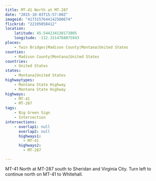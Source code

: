 ```yaml
---
title: MT-41 North at MT-287
date: "2015-10-03T15:57:00Z"
imageid: "4173157644142580674"
flickrid: "22195058412"
location:
    latitude: 45.544234130173805
    longitude: -112.3314768075943
places:
    - Twin Bridges|Madison County|Montana|United States
counties:
    - Madison County|Montana|United States
countries:
    - United States
states:
    - Montana|United States
highwaytypes:
    - Montana State Highway
    - Montana State Highway
highways:
    - MT-41
    - MT-287
tags:
    - Big Green Sign
    - Intersection
intersections:
    - overlap1: null
      overlap2: null
      highways1:
        - MT-41
      highways2:
        - MT-287

---
```

MT-41 North at MT-287 south to Sheridan and Virginia City.  Turn left to continue north on MT-41 to Whitehall.